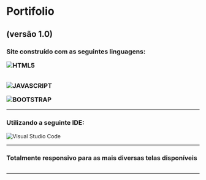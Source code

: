 <h1>Portifolio</h1>
<h2>(versão 1.0)</h2>

<h3>Site construído com as seguintes linguagens:</>

<p><img src="https://img.shields.io/badge/html5-%23E34F26.svg?style=for-the-badge&logo=html5&logoColor=white" alt="HTML5"></p>
<p><img src="https://img.shields.io/badge/css3-%231572B6.svg?style=for-the-badge&logo=css3&logoColor=white" alt=""CSS3></p>
<p><img src="https://img.shields.io/badge/javascript-%23323330.svg?style=for-the-badge&logo=javascript&logoColor=%23F7DF1E" alt="JAVASCRIPT"></img></p>
<p><img src="https://img.shields.io/badge/bootstrap-%23563D7C.svg?style=for-the-badge&logo=bootstrap&logoColor=white" alt="BOOTSTRAP"></p>

<hr>

<h3>Utilizando a seguinte IDE:</h3>

<p>
<img src="https://img.shields.io/badge/Visual%20Studio%20Code-0078d7.svg?style=for-the-badge&logo=visual-studio-code&logoColor=white" alt="Visual Studio Code">
</p>

<hr>

<h3>Totalmente responsivo para as mais diversas telas disponíveis</h3>

<img src="index-github.gif" alt="">

<hr>